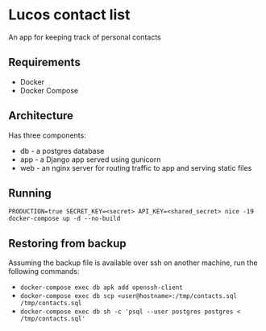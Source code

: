 # Lucos contact list

An app for keeping track of personal contacts

## Requirements
* Docker
* Docker Compose

## Architecture
Has three components:
* db - a postgres database
* app - a Django app served using gunicorn
* web - an nginx server for routing traffic to app and serving static files

## Running
`PRODUCTION=true SECRET_KEY=<secret> API_KEY=<shared_secret> nice -19 docker-compose up -d --no-build`

## Restoring from backup

Assuming the backup file is available over ssh on another machine, run the following commands:

* `docker-compose exec db apk add openssh-client`
* `docker-compose exec db scp <user@hostname>:/tmp/contacts.sql /tmp/contacts.sql`
* `docker-compose exec db sh -c 'psql --user postgres postgres < /tmp/contacts.sql'`